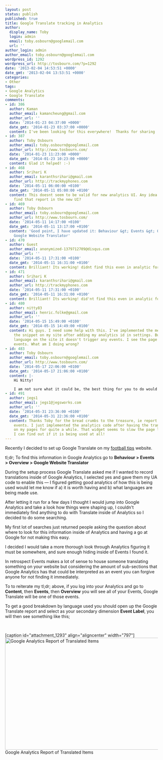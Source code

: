 ```yaml
---
layout: post
status: publish
published: true
title: Google Translate tracking in Analytics
author:
  display_name: Toby
  login: admin
  email: toby.osbourn@googlemail.com
  url: ''
author_login: admin
author_email: toby.osbourn@googlemail.com
wordpress_id: 1292
wordpress_url: http://tosbourn.com/?p=1292
date: '2013-02-04 14:53:51 +0000'
date_gmt: '2013-02-04 13:53:51 +0000'
categories:
- Other
tags:
- Google Analytics
- Google Translate
comments:
- id: 386
  author: Kaman
  author_email: kamancheung@gmail.com
  author_url: ''
  date: '2014-01-23 04:37:00 +0000'
  date_gmt: '2014-01-23 03:37:00 +0000'
  content: I've been looking for this everywhere!  Thanks for sharing
- id: 387
  author: Toby Osbourn
  author_email: toby.osbourn@googlemail.com
  author_url: http://www.tosbourn.com/
  date: '2014-01-23 11:23:00 +0000'
  date_gmt: '2014-01-23 10:23:00 +0000'
  content: Glad it helped! :-)
- id: 468
  author: Srihari K
  author_email: karanthsrihari@gmail.com
  author_url: http://trackmyphones.com
  date: '2014-05-11 06:00:00 +0100'
  date_gmt: '2014-05-11 05:00:00 +0100'
  content: This doesnt seem to be valid for new analytics UI. Any idea where i can
    find that report in the new UI?
- id: 469
  author: Toby Osbourn
  author_email: toby.osbourn@googlemail.com
  author_url: http://www.tosbourn.com/
  date: '2014-05-11 14:17:00 +0100'
  date_gmt: '2014-05-11 13:17:00 +0100'
  content: 'Good point, I have updated it: Behaviour &gt; Events &gt; Overview &gt;
    Google Website Translator'
- id: 470
  author: Guest
  author_email: anonymized-1379712709@disqus.com
  author_url: ''
  date: '2014-05-11 17:31:00 +0100'
  date_gmt: '2014-05-11 16:31:00 +0100'
  content: Brilliant! Its working! didnt find this even in analytic forum! Thanks.
- id: 471
  author: Srihari K
  author_email: karanthsrihari@gmail.com
  author_url: http://trackmyphones.com
  date: '2014-05-11 17:31:00 +0100'
  date_gmt: '2014-05-11 16:31:00 +0100'
  content: Brilliant! Its working! did'nt find this even in analytic forum! Thanks
- id: 480
  author: nitty83
  author_email: henric.folke@gmail.com
  author_url: ''
  date: '2014-05-15 15:49:00 +0100'
  date_gmt: '2014-05-15 14:49:00 +0100'
  content: Hi guys. I need some help with this. I've implemented the meta tag and
    the snippet on my site after adding my analytics id in settings. But when changing
    language on the site it doesn't trigger any events. I see the page view but no
    events. What am I doing wrong?
- id: 483
  author: Toby Osbourn
  author_email: toby.osbourn@googlemail.com
  author_url: http://www.tosbourn.com/
  date: '2014-05-17 22:06:00 +0100'
  date_gmt: '2014-05-17 21:06:00 +0100'
  content: |-
    Hi Nitty!

    I am not sure what it could be, the best thing for you to do would be to put a sample of your code onto something like webmasters.stackexchange.com and ask for help there, once we see your code we could probably easily work it out :-)
- id: 491
  author: jegs1
  author_email: jegs1@jegsworks.com
  author_url: ''
  date: '2014-05-31 23:36:00 +0100'
  date_gmt: '2014-05-31 22:36:00 +0100'
  content: Thanks Toby for the bread crumbs to the treasure, ie report on translator
    events. I just implemented the analytics code after having the translator widget
    on my pages for quite a while. That widget seems to slow the page loading so now
    I can find out if it is being used at all!
---
```

<p>Recently I decided to set up Google Translate on my <a href="http://thefootytipster.com">football tips</a> website.</p>
<p>tl;dr; To find this information in Google Analytics go to <b>Behaviour &gt; Events &gt; Overview &gt; Google Website Translator</b></p>
<p>During the setup process Google Translate asked me if I wanted to record translations inside of Google Analytics, I selected yes and gave them my UA code to enable this — I figured getting good analytics of how this is being used would let me know if a) it is worth having and b) what languages are being made use.</p>
<p>After letting it run for a few days I thought I would jump into Google Analytics and take a look how things were shaping up, I couldn't immediately find anything to do with Translate inside of Analytics so I decided to do some searching.</p>
<p>My first lot of searches just returned people asking the question about where to look for this information inside of Analytics and having a go at Google for not making this easy.</p>
<p>I decided I would take a more thorough look through Analytics figuring it must be somewhere, and sure enough hiding inside of Events I found it.</p>
<p>In retrospect Events makes a lot of sense to house someone translating something on your website but considering the amount of sub-sections that Google Analytics has that could be interpreted as an event you can forgive anyone for not finding it immediately.</p>
<p>To to reiterate my tl;dr; above, if you log into your Analytics and go to <b>Content</b>, then <b>Events</b>, then <b>Overview</b> you will see all of your Events, Google Translate will be one of those events.</p>
<p>To get a good breakdown by language used you should open up the Google Translate report and select as your secondary dimension <b>Event Label</b>, you will then see something like this;</p>
<p>&nbsp;</p>
<p>[caption id="attachment_1293" align="aligncenter" width="797"]<img class="size-full wp-image-1293" src="http://tosbourn.com/wp-content/uploads/2013/02/Screen-Shot-2013-02-04-at-13.44.16.png" alt="Google Analytics Report of Translated Items" width="797" height="368" /> Google Analytics Report of Translated Items</p>
